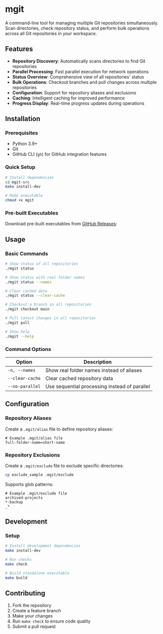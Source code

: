 # mgit

A command-line tool for managing multiple Git repositories simultaneously. Scan directories, check repository status, and perform bulk operations across all Git repositories in your workspace.

## Features

- **Repository Discovery**: Automatically scans directories to find Git repositories
- **Parallel Processing**: Fast parallel execution for network operations
- **Status Overview**: Comprehensive view of all repositories' status
- **Bulk Operations**: Checkout branches and pull changes across multiple repositories
- **Configuration**: Support for repository aliases and exclusions
- **Caching**: Intelligent caching for improved performance
- **Progress Display**: Real-time progress updates during operations

## Installation

### Prerequisites

- Python 3.9+
- Git
- GitHub CLI (`gh`) for GitHub integration features

### Quick Setup

```bash
# Install dependencies
cd mgit-src
make install-dev

# Make executable
chmod +x mgit
```

### Pre-built Executables

Download pre-built executables from [GitHub Releases](https://github.com/raisen/mgit/releases):

## Usage

### Basic Commands

```bash
# Show status of all repositories
./mgit status

# Show status with real folder names
./mgit status --names

# Clear cached data
./mgit status --clear-cache

# Checkout a branch in all repositories
./mgit checkout main

# Pull latest changes in all repositories
./mgit pull

# Show help
./mgit --help
```

### Command Options

| Option | Description |
|--------|-------------|
| `-n, --names` | Show real folder names instead of aliases |
| `--clear-cache` | Clear cached repository data |
| `--no-parallel` | Use sequential processing instead of parallel |

## Configuration

### Repository Aliases

Create a `.mgit/alias` file to define repository aliases:

```
# Example .mgit/alias file
full-folder-name=short-name
```

### Repository Exclusions

Create a `.mgit/exclude` file to exclude specific directories:

```bash
cp exclude_sample .mgit/exclude
```

Supports glob patterns:

```
# Example .mgit/exclude file
archived-projects
*-backup
_*
```

## Development

### Setup

```bash
# Install development dependencies
make install-dev

# Run checks
make check

# Build standalone executable
make build
```

## Contributing

1. Fork the repository
2. Create a feature branch
3. Make your changes
4. Run `make check` to ensure code quality
5. Submit a pull request